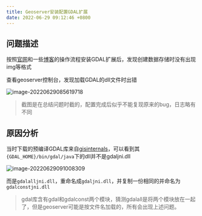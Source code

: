 ```yaml
---
title: Geoserver安装配置GDAL扩展
date: 2022-06-29 09:12:46 +0800
---
```


## 问题描述

按照[官网](https://docs.geoserver.org/stable/en/user/data/raster/gdal.html#installing-gdal-extension)和一些[博客](https://blog.csdn.net/ys_ys_y/article/details/106499154)的操作流程安装GDAL扩展后，发现创建数据存储时没有出现img等格式

查看geoserver控制台，发现加载GDAL的dll文件时出错

![image-20220629085619718](http://qiniu.rainna.xyz/202206290856915.png)

> 截图是在总结问题时截的，配置完成后似乎不能复现原来的bug，日志略有不同



## 原因分析

当时下载的预编译GDAL库来自[gisinternals](https://www.gisinternals.com/release.php)，可以看到其`{GDAL_HOME}/bin/gdal/java`下的dll并不是gdaljni.dll

![image-20220629091008309](http://qiniu.rainna.xyz/202206290910407.png)

而是`gdalalljni.dll`，重命名成`gdaljni.dll`，并复制一份相同的并命名为`gdalconstjni.dll`

> gdal库含有gdal和gdalconst两个模块，猜测gdalall是将两个模块放在一起了，但是geoserver可能是按文件名加载的，所有会出现上述问题。